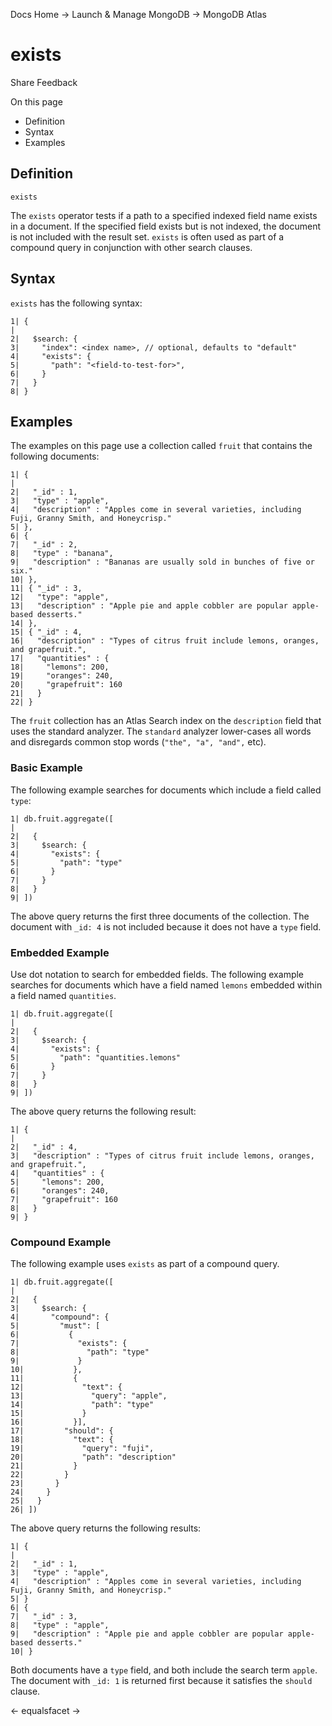 Docs Home → Launch & Manage MongoDB → MongoDB Atlas

# exists

Share Feedback

On this page

  * Definition
  * Syntax
  * Examples

## Definition

`exists`

    

The `exists` operator tests if a path to a specified indexed field name exists
in a document. If the specified field exists but is not indexed, the document
is not included with the result set. `exists` is often used as part of a
compound query in conjunction with other search clauses.

## Syntax

`exists` has the following syntax:

    
    
    1| {  
    |  
    2|   $search: {  
    3|     "index": <index name>, // optional, defaults to "default"  
    4|     "exists": {  
    5|       "path": "<field-to-test-for>",  
    6|     }  
    7|   }  
    8| }  
  
## Examples

The examples on this page use a collection called `fruit` that contains the
following documents:

    
    
    1| {  
    |  
    2|   "_id" : 1,  
    3|   "type" : "apple",  
    4|   "description" : "Apples come in several varieties, including Fuji, Granny Smith, and Honeycrisp."  
    5| },  
    6| {  
    7|   "_id" : 2,  
    8|   "type" : "banana",  
    9|   "description" : "Bananas are usually sold in bunches of five or six."  
    10| },  
    11| { "_id" : 3,  
    12|   "type": "apple",  
    13|   "description" : "Apple pie and apple cobbler are popular apple-based desserts."  
    14| },  
    15| { "_id" : 4,  
    16|   "description" : "Types of citrus fruit include lemons, oranges, and grapefruit.",  
    17|   "quantities" : {  
    18|     "lemons": 200,  
    19|     "oranges": 240,  
    20|     "grapefruit": 160  
    21|   }  
    22| }  
  
The `fruit` collection has an Atlas Search index on the `description` field
that uses the standard analyzer. The `standard` analyzer lower-cases all words
and disregards common stop words (`"the", "a", "and",` etc).

### Basic Example

The following example searches for documents which include a field called
`type`:

    
    
    1| db.fruit.aggregate([  
    |  
    2|   {  
    3|     $search: {  
    4|       "exists": {  
    5|         "path": "type"  
    6|       }  
    7|     }  
    8|   }  
    9| ])  
  
The above query returns the first three documents of the collection. The
document with `_id: 4` is not included because it does not have a `type`
field.

### Embedded Example

Use dot notation to search for embedded fields. The following example searches
for documents which have a field named `lemons` embedded within a field named
`quantities`.

    
    
    1| db.fruit.aggregate([  
    |  
    2|   {  
    3|     $search: {  
    4|       "exists": {  
    5|         "path": "quantities.lemons"  
    6|       }  
    7|     }  
    8|   }  
    9| ])  
  
The above query returns the following result:

    
    
    1| {  
    |  
    2|   "_id" : 4,  
    3|   "description" : "Types of citrus fruit include lemons, oranges, and grapefruit.",  
    4|   "quantities" : {  
    5|     "lemons": 200,  
    6|     "oranges": 240,  
    7|     "grapefruit": 160  
    8|   }  
    9| }  
  
### Compound Example

The following example uses `exists` as part of a compound query.

    
    
    1| db.fruit.aggregate([  
    |  
    2|   {  
    3|     $search: {  
    4|       "compound": {  
    5|         "must": [  
    6|           {  
    7|             "exists": {  
    8|               "path": "type"  
    9|             }  
    10|           },  
    11|           {  
    12|             "text": {  
    13|               "query": "apple",  
    14|               "path": "type"  
    15|             }  
    16|           }],  
    17|         "should": {  
    18|           "text": {  
    19|             "query": "fuji",  
    20|             "path": "description"  
    21|           }  
    22|         }  
    23|       }  
    24|     }  
    25|   }  
    26| ])  
  
The above query returns the following results:

    
    
    1| {  
    |  
    2|   "_id" : 1,  
    3|   "type" : "apple",  
    4|   "description" : "Apples come in several varieties, including Fuji, Granny Smith, and Honeycrisp."  
    5| }  
    6| {  
    7|   "_id" : 3,  
    8|   "type" : "apple",  
    9|   "description" : "Apple pie and apple cobbler are popular apple-based desserts."  
    10| }  
  
Both documents have a `type` field, and both include the search term `apple`.
The document with `_id: 1` is returned first because it satisfies the `should`
clause.

← equalsfacet →

